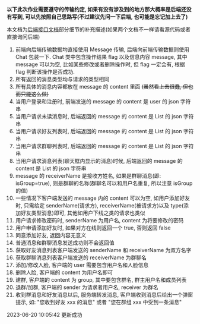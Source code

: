 **以下此次作业需要遵守的传输约定, 如果有没有涉及到的地方那大概率是后端还没有写到, 可以先按照自己思路写(不过建议先问一下后端, 也可能是忘记加上去了)**

本文档为[后端接口文档](./后端接口文档.md)部分细节的补充描述(如果两个文档不一样请看源代码或者直接询问后端)

1. 前端向后端传输数据均直接使用 Message 传输, 后端向前端传输数据则使用 Chat 包装一下. Chat 类中包含操作结果 flag 以及信息内容 message, 其中 message 可以为空, 比如某些修改或者删除操作时, 但 flag 一定会有, 根据 flag 判断该操作是否成功.
2. 所有返回的消息类型均与请求的类型相同
3. 所有具体的消息内容都放在 message 的 content 里面 ~~(虽然看上去很蠢, 但也而只能这么做)~~
4. 当用户登录和注册时, 前端发送的 message 的 content 是 user 的 json 字符串
5. 当用户请求未读消息时, 后端返回的 message 的 content 是 List<Message> 的 json 字符串
6. 当用户请求好友列表时, 后端返回的 message 的 content 是 List<User> 的 json 字符串
7. 当用户请求群聊列表时, 后端返回的 message 的 content 是 List<Group> 的 json 字符串
8. 当用户请求消息列表(聊天框内显示的消息)时候, 后端返回的 message 的 content 是 List<Message> 的 json 字符串
9. message 的 receiverName 是接收方姓名, 如果是群聊消息(即: isGroup=true), 则是群聊的名称(群聊名可以和用户名重复, 所以注意 isGroup 的值)
10. 一些情况下客户端发送的 message 内的 content 可以为空, 如用户添加好友时, 只需给定 senderName(请求方), receiverName(被请求方)以及 type(添加好友类型消息)即可, 其他如用户下线之类的请求也类似
11. 用户请求修改密码时, senderName 为用户名, content 为将要修改的密码
12. 用户申请添加好友时, 如果对方在线则返回一个 true, 否则返回 false
13. 同意添加好友, 返回内容无意义
14. 普通消息和群聊消息发送成功则不会返回值
15. 获取好友消息列表客户端发送的 senderName 和 receiverName 为双方名字
16. 获取群聊消息列表客户端发送的 receiverName 为群聊名
17. 添加/修改人脸, 客户端的 user 需要包含用户名和人脸信息
18. 删除人脸, 客户端的 content 为用户名即可
19. 建群, 客户端的 content 为 group, 其中要包含群名, 群主用户名和成员列表
20. 退群/加群, 客户端的 sender 为请求者用户名, receiver 为群名
21. 收到群消息和好友消息以后, 服务端转发消息, 客户端收到消息后给出一个弹窗提示, 如: "您收到好友 xxx 的消息" 或者 "您在群组 xxx 中受到一条消息"

2023-06-20 10:05:42 更新成功
